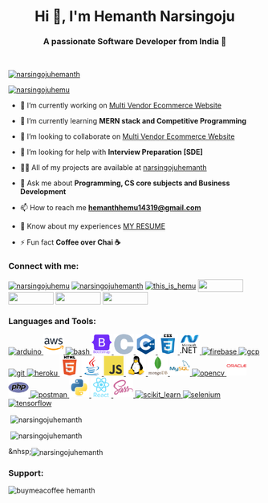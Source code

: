 <h1 align="center">Hi 👋, I'm Hemanth Narsingoju</h1>
<h3 align="center">A passionate Software Developer from India 💖</h3>
<br>

<p align="left"> <a href="https://github.com/ryo-ma/github-profile-trophy"><img src="https://github-profile-trophy.vercel.app/?username=narsingojuhemanth" alt="narsingojuhemanth" /></a> </p>

<p align="left"> <a href="https://www.linkedin.com/in/narsingojuhemanth/" target="blank"><img src="https://img.shields.io/badge/LinkedIn-0077B5?style=for-the-badge&logo=linkedin&logoColor=white" alt="narsingojuhemu" /></a> </p>

- 🔭 I’m currently working on [Multi Vendor Ecommerce Website](https://github.com/narsingojuhemanth/Multi-Vendor-Ecommerce-Website.git)

- 🌱 I’m currently learning **MERN stack and Competitive Programming**

- 👯 I’m looking to collaborate on [Multi Vendor Ecommerce Website](https://github.com/narsingojuhemanth/Multi-Vendor-Ecommerce-Website.git)

- 🤝 I’m looking for help with **Interview Preparation [SDE]**

- 👨‍💻 All of my projects are available at [narsingojuhemanth](https://github.com/narsingojuhemanth)

- 💬 Ask me about **Programming, CS core subjects and Business Development**

- 📫 How to reach me **hemanthhemu14319@gmail.com**

- 📄 Know about my experiences [MY RESUME](https://drive.google.com/file/d/1PdzTH12OMDGwY8x5XZ2EMKXw8yf9R_12/view?usp=sharing)

- ⚡ Fun fact **Coffee over Chai ☕**

<h3 align="left">Connect with me:</h3>
<p align="left">
<a href="https://twitter.com/narsingojuhemu" target="blank"><img align="center" src="https://img.shields.io/badge/Twitter-1DA1F2?style=for-the-badge&logo=twitter&logoColor=white" alt="narsingojuhemu" height="25" width="90" /></a>
<a href="https://linkedin.com/in/narsingojuhemanth" target="blank"><img align="center" src="https://img.shields.io/badge/LinkedIn-0077B5?style=for-the-badge&logo=linkedin&logoColor=white" alt="narsingojuhemanth" height="25" width="90" /></a>
 <a href="https://instagram.com/this_is_hemu" target="blank"><img align="center" src="https://img.shields.io/badge/Instagram-E4405F?style=for-the-badge&logo=instagram&logoColor=white" alt="this_is_hemu" height="25" width="90" /></a>
 <a href="https://wa.link/s4vwk7" target="blank"><img align="center" src="https://img.shields.io/badge/WhatsApp-25D366?style=for-the-badge&logo=whatsapp&logoColor=white" height="25" width="90" /></a>
 <a href="https://t.me/NarsingojuHemanth" target="blank"><img align="center" src="https://img.shields.io/badge/Telegram-2CA5E0?style=for-the-badge&logo=telegram&logoColor=white" height="25" width="90" /></a>
 <a href="mailto:hemanthhemu14319@gmail.com" target="blank"><img align="center" src="https://img.shields.io/badge/Gmail-D14836?style=for-the-badge&logo=gmail&logoColor=white" height="25" width="90" /></a>
  <a href="mailto:narsingojuhemanth@outlook.com" target="blank"><img align="center" src="https://img.shields.io/badge/Microsoft_Outlook-0078D4?style=for-the-badge&logo=microsoft-outlook&logoColor=white" height="25" width="90" /></a>
</p>

<h3 align="left">Languages and Tools:</h3>
<p align="left"> <a href="https://www.arduino.cc/" target="_blank"> <img src="https://cdn.worldvectorlogo.com/logos/arduino-1.svg" alt="arduino" width="40" height="40"/> </a> <a href="https://aws.amazon.com" target="_blank"> <img src="https://raw.githubusercontent.com/devicons/devicon/master/icons/amazonwebservices/amazonwebservices-original-wordmark.svg" alt="aws" width="40" height="40"/> </a> <a href="https://www.gnu.org/software/bash/" target="_blank"> <img src="https://www.vectorlogo.zone/logos/gnu_bash/gnu_bash-icon.svg" alt="bash" width="40" height="40"/> </a> <a href="https://getbootstrap.com" target="_blank"> <img src="https://raw.githubusercontent.com/devicons/devicon/master/icons/bootstrap/bootstrap-plain-wordmark.svg" alt="bootstrap" width="40" height="40"/> </a> <a href="https://www.cprogramming.com/" target="_blank"> <img src="https://raw.githubusercontent.com/devicons/devicon/master/icons/c/c-original.svg" alt="c" width="40" height="40"/> </a> <a href="https://www.w3schools.com/cpp/" target="_blank"> <img src="https://raw.githubusercontent.com/devicons/devicon/master/icons/cplusplus/cplusplus-original.svg" alt="cplusplus" width="40" height="40"/> </a> <a href="https://www.w3schools.com/css/" target="_blank"> <img src="https://raw.githubusercontent.com/devicons/devicon/master/icons/css3/css3-original-wordmark.svg" alt="css3" width="40" height="40"/> </a> <a href="https://dotnet.microsoft.com/" target="_blank"> <img src="https://raw.githubusercontent.com/devicons/devicon/master/icons/dot-net/dot-net-original-wordmark.svg" alt="dotnet" width="40" height="40"/> </a> <a href="https://firebase.google.com/" target="_blank"> <img src="https://www.vectorlogo.zone/logos/firebase/firebase-icon.svg" alt="firebase" width="40" height="40"/> </a> <a href="https://cloud.google.com" target="_blank"> <img src="https://www.vectorlogo.zone/logos/google_cloud/google_cloud-icon.svg" alt="gcp" width="40" height="40"/> </a> <a href="https://git-scm.com/" target="_blank"> <img src="https://www.vectorlogo.zone/logos/git-scm/git-scm-icon.svg" alt="git" width="40" height="40"/> </a> <a href="https://heroku.com" target="_blank"> <img src="https://www.vectorlogo.zone/logos/heroku/heroku-icon.svg" alt="heroku" width="40" height="40"/> </a> <a href="https://www.w3.org/html/" target="_blank"> <img src="https://raw.githubusercontent.com/devicons/devicon/master/icons/html5/html5-original-wordmark.svg" alt="html5" width="40" height="40"/> </a> <a href="https://www.java.com" target="_blank"> <img src="https://raw.githubusercontent.com/devicons/devicon/master/icons/java/java-original.svg" alt="java" width="40" height="40"/> </a> <a href="https://developer.mozilla.org/en-US/docs/Web/JavaScript" target="_blank"> <img src="https://raw.githubusercontent.com/devicons/devicon/master/icons/javascript/javascript-original.svg" alt="javascript" width="40" height="40"/> </a> <a href="https://www.linux.org/" target="_blank"> <img src="https://raw.githubusercontent.com/devicons/devicon/master/icons/linux/linux-original.svg" alt="linux" width="40" height="40"/> </a> <a href="https://www.mongodb.com/" target="_blank"> <img src="https://raw.githubusercontent.com/devicons/devicon/master/icons/mongodb/mongodb-original-wordmark.svg" alt="mongodb" width="40" height="40"/> </a> <a href="https://www.mysql.com/" target="_blank"> <img src="https://raw.githubusercontent.com/devicons/devicon/master/icons/mysql/mysql-original-wordmark.svg" alt="mysql" width="40" height="40"/> </a> <a href="https://opencv.org/" target="_blank"> <img src="https://www.vectorlogo.zone/logos/opencv/opencv-icon.svg" alt="opencv" width="40" height="40"/> </a> <a href="https://www.oracle.com/" target="_blank"> <img src="https://raw.githubusercontent.com/devicons/devicon/master/icons/oracle/oracle-original.svg" alt="oracle" width="40" height="40"/> </a> <a href="https://www.php.net" target="_blank"> <img src="https://raw.githubusercontent.com/devicons/devicon/master/icons/php/php-original.svg" alt="php" width="40" height="40"/> </a> <a href="https://postman.com" target="_blank"> <img src="https://www.vectorlogo.zone/logos/getpostman/getpostman-icon.svg" alt="postman" width="40" height="40"/> </a> <a href="https://www.python.org" target="_blank"> <img src="https://raw.githubusercontent.com/devicons/devicon/master/icons/python/python-original.svg" alt="python" width="40" height="40"/> </a> <a href="https://reactjs.org/" target="_blank"> <img src="https://raw.githubusercontent.com/devicons/devicon/master/icons/react/react-original-wordmark.svg" alt="react" width="40" height="40"/> </a> <a href="https://sass-lang.com" target="_blank"> <img src="https://raw.githubusercontent.com/devicons/devicon/master/icons/sass/sass-original.svg" alt="sass" width="40" height="40"/> </a> <a href="https://scikit-learn.org/" target="_blank"> <img src="https://upload.wikimedia.org/wikipedia/commons/0/05/Scikit_learn_logo_small.svg" alt="scikit_learn" width="40" height="40"/> </a> <a href="https://www.selenium.dev" target="_blank"> <img src="https://raw.githubusercontent.com/detain/svg-logos/780f25886640cef088af994181646db2f6b1a3f8/svg/selenium-logo.svg" alt="selenium" width="40" height="40"/> </a> <a href="https://www.tensorflow.org" target="_blank"> <img src="https://www.vectorlogo.zone/logos/tensorflow/tensorflow-icon.svg" alt="tensorflow" width="40" height="40"/> </a> </p>


<p>&nbsp;<img align="center" src="https://github-readme-stats.vercel.app/api/top-langs?username=narsingojuhemanth&show_icons=true&locale=en&layout=compact" alt="narsingojuhemanth" /></p>

<p>&nbsp;<img align="center" src="https://github-readme-stats.vercel.app/api?username=narsingojuhemanth&show_icons=true&locale=en" alt="narsingojuhemanth" /></p>

<p>&nhsp;<img align="center" src="https://github-readme-streak-stats.herokuapp.com/?user=narsingojuhemanth&" alt="narsingojuhemanth" /></p>

<h3 align="left">Support:</h3>
<p><a href="https://www.buymeacoffee.com/buymeacoffee hemanth"> <img align="left" src="https://cdn.buymeacoffee.com/buttons/v2/default-yellow.png" height="50" width="210" alt="buymeacoffee hemanth" /></a></p><br><br>
